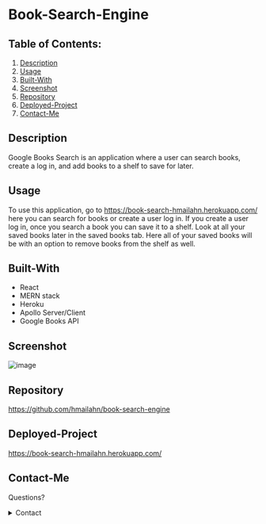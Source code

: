 # Book-Search-Engine

## Table of Contents:
  1. [Description](#Description)
  2. [Usage](#Usage)
  3. [Built-With](#Built-With)
  4. [Screenshot](#Screenshot)
  5. [Repository](#Repository)
  6. [Deployed-Project](#Deployed-Project)
  7. [Contact-Me](#Contact-Me)
  
## Description
Google Books Search is an application where a user can search books, create a log in, and add books to a shelf to save for later.
## Usage
To use this application, go to https://book-search-hmailahn.herokuapp.com/ here you can search for books or create a user log in. If you create a user log in, once you search a book you can save it to a shelf. Look at all your saved books later in the saved books tab. Here all of your saved books will be with an option to remove books from the shelf as well. 
## Built-With
* React
* MERN stack
* Heroku
* Apollo Server/Client
* Google Books API

## Screenshot
![image](https://github.com/hmailahn/book-search-engine/blob/main/client/public/screenshot.png)
## Repository
https://github.com/hmailahn/book-search-engine
## Deployed-Project
https://book-search-hmailahn.herokuapp.com/

## Contact-Me
Questions? 
<details>
    <summary>Contact</summary>
    mailahnheidi@gmail.com <br>
</details>

